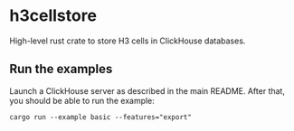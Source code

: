# h3cellstore

High-level rust crate to store H3 cells in ClickHouse databases.

## Run the examples

Launch a ClickHouse server as described in the main README. After that, you should be able to run the example:

```shell
cargo run --example basic --features="export"
```
